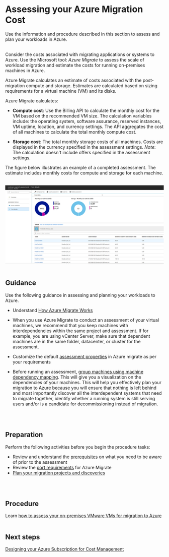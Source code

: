 # Assessing your Azure Migration Cost
Use the information and procedure described in this section to assess and plan your workloads in Azure.
<br />
<br />

Consider the costs associated with migrating applications or systems to Azure. Use the Microsoft tool: *Azure Migrate* to assess the scale of workload migration and estimate the costs for running on-premises machines in Azure.

Azure Migrate calculates an estimate of costs associated with the post-migration compute and storage. Estimates are calculated based on  sizing requirements for a virtual machine (VM) and its disks.

Azure Migrate calculates:  
- **Compute cost**: Use the Billing API to calculate the monthly cost for the VM based on the recommended VM size. The calculation  variables include: the operating system, software assurance, reserved instances, VM uptime, location, and currency settings. The API  aggregates the cost of all machines to calculate the total monthly compute cost. 

- **Storage cost**:  The total monthly storage costs of all machines. Costs are displayed in the currency specified in the assessment settings. *Note*: The calculation doesn't include offers specified in the assessment settings. 

The figure below illustrates an example of a completed assessment. The estimate includes monthly costs for compute and storage for each machine.
<br/>
<br/>

![assessment](https://github.com/alvarovitta/Cost-Management/blob/master/Images/assessment-vm-cost.png)
<br/>
<br/>

## Guidance
Use the following guidance in assessing and planning your workloads to Azure.

- Understand [How Azure Migrate Works](https://docs.microsoft.com/en-us/azure/migrate/migrate-overview#how-does-azure-migrate-work)

- When you use Azure Migrate to conduct an assessment of your virtual machines, we recommend that you keep machines with interdependencies within the same project and assessment. If for example, you are using vCenter Server, make sure that dependent machines are in the same folder, datacenter, or cluster for the assessment. 

- Customize the default [assessment properties](https://docs.microsoft.com/en-us/azure/migrate/how-to-modify-assessment#edit-assessment-properties) in Azure migrate as per your requirements

- Before running an assessment, [group machines using machine dependency mapping](https://docs.microsoft.com/en-us/azure/migrate/how-to-create-group-machine-dependencies#prepare-machines-for-dependency-mapping). This will give you a visualization on the dependencies of your machines. This will help you effectively plan your migration to Azure because you will ensure that nothing is left behind and most importantly discover all the interdependent systems that need to migrate together, identify whether a running system is still serving users and/or is a candidate for decommissioning instead of migration.
<br/>
<br/>

## Preparation
Perform the following activities before you begin the procedure tasks: 

  - Review and understand the [prerequisites](https://docs.microsoft.com/en-us/azure/migrate/how-to-scale-assessment#prerequisites) on what you need to be aware of prior to the assessment
  - Review the [port requirements](https://docs.microsoft.com/en-us/azure/migrate/migrate-overview#what-are-the-port-requirements) for Azure Migrate
  - [Plan your migration projects and discoveries](https://docs.microsoft.com/en-us/azure/migrate/how-to-scale-assessment#plan-your-migration-projects-and-discoveries)
<br/>
<br/>

## Procedure 
Learn [how to assess your on-premises VMware VMs for migration to Azure](https://docs.microsoft.com/en-us/azure/migrate/tutorial-assessment-vmware)
<br/>
<br/>

## Next steps
[Designing your Azure Subscription for Cost Management](New-3.2-Designing-your-Azure-subscription-for-cost-management.md)

